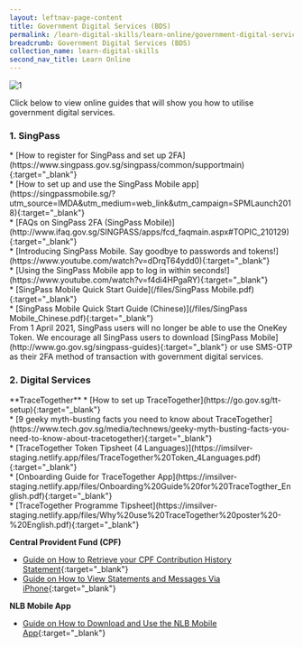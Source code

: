 ```yaml
---
layout: leftnav-page-content
title: Government Digital Services (BDS)
permalink: /learn-digital-skills/learn-online/government-digital-services-bds/
breadcrumb: Government Digital Services (BDS)
collection_name: learn-digital-skills
second_nav_title: Learn Online
---
```

![1](/images/learn-online/government-digital-services.jpg)

Click below to view online guides that will show you how to utilise government digital services.<br>

<h3>1. SingPass</h3>
*  [How to register for SingPass and set up 2FA](https://www.singpass.gov.sg/singpass/common/supportmain){:target="_blank"}<br>
*  [How to set up and use the SingPass Mobile app](https://singpassmobile.sg/?utm_source=IMDA&utm_medium=web_link&utm_campaign=SPMLaunch2018){:target="_blank"}<br>
*  [FAQs on SingPass 2FA (SingPass Mobile)](http://www.ifaq.gov.sg/SINGPASS/apps/fcd_faqmain.aspx#TOPIC_210129){:target="_blank"}<br>
*  [Introducing SingPass Mobile. Say goodbye to passwords and tokens!](https://www.youtube.com/watch?v=dDrqT64ydd0){:target="_blank"}<br>
*  [Using the SingPass Mobile app to log in within seconds!](https://www.youtube.com/watch?v=f4di4HPgaRY){:target="_blank"}<br>
*  [SingPass Mobile Quick Start Guide](/files/SingPass Mobile.pdf){:target="_blank"}<br>
*  [SingPass Mobile Quick Start Guide (Chinese)](/files/SingPass Mobile_Chinese.pdf){:target="_blank"}<br>
From 1 April 2021, SingPass users will no longer be able to use the OneKey Token. We encourage all SingPass users to download [SingPass Mobile](http://www.go.gov.sg/singpass-guides){:target="_blank"} or use SMS-OTP as their 2FA method of transaction with government digital services.


<h3>2. Digital Services</h3>
**TraceTogether**
* [How to set up TraceTogether](https://go.gov.sg/tt-setup){:target="_blank"}<br>
* [9 geeky myth-busting facts you need to know about TraceTogether](https://www.tech.gov.sg/media/technews/geeky-myth-busting-facts-you-need-to-know-about-tracetogether){:target="_blank"}<br>
* [TraceTogether Token Tipsheet (4 Languages)](https://imsilver-staging.netlify.app/files/TraceTogether%20Token_4Languages.pdf){:target="_blank"}<br>
* [Onboarding Guide for TraceTogether App](https://imsilver-staging.netlify.app/files/Onboarding%20Guide%20for%20TraceTogther_English.pdf){:target="_blank"}<br>
* [TraceTogether Programme Tipsheet](https://imsilver-staging.netlify.app/files/Why%20use%20TraceTogether%20poster%20-%20English.pdf){:target="_blank"}<br>

**Central Provident Fund (CPF)**
* [Guide on How to Retrieve your CPF Contribution History Statement](https://www.sc.com/sg/online-form/cpf-statement/){:target="_blank"}<br>
* [Guide on How to View Statements and Messages Via iPhone](https://www.cpf.gov.sg/Assets/members/Documents/OnlineDemo/iPhone_Statements.mp4){:target="_blank"}

**NLB Mobile App**
* [Guide on How to Download and Use the NLB Mobile App](https://mobileapp.nlb.gov.sg/){:target="_blank"}<br>

